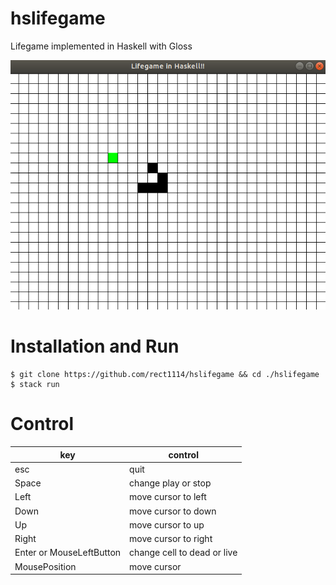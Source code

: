 # hslifegame

Lifegame implemented in Haskell with Gloss

![](./images/screenshot.png)

# Installation and Run

``` 
$ git clone https://github.com/rect1114/hslifegame && cd ./hslifegame
$ stack run
```

# Control

|key|control|
|-|-|
|esc|quit|
|Space|change play or stop|
|Left|move cursor to left|
|Down|move cursor to down|
|Up|move cursor to up|
|Right|move cursor to right|
|Enter or MouseLeftButton|change cell to dead or live|
|MousePosition|move cursor|